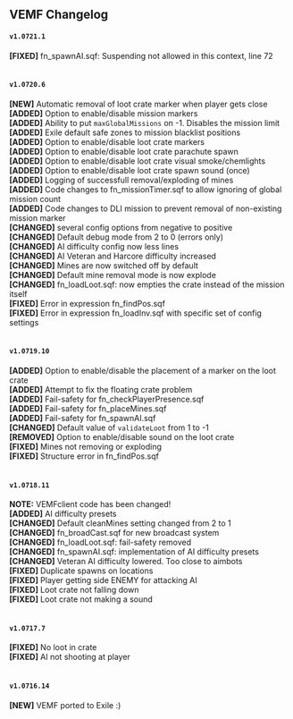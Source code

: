 ## VEMF Changelog

#### `v1.0721.1`
**[FIXED]** fn_spawnAI.sqf: Suspending not allowed in this context, line 72 <br />
<br />

#### `v1.0720.6`
**[NEW]** Automatic removal of loot crate marker when player gets close <br />
**[ADDED]** Option to enable/disable mission markers <br />
**[ADDED]** Ability to put `maxGlobalMissions` on -1. Disables the mission limit <br />
**[ADDED]** Exile default safe zones to mission blacklist positions <br />
**[ADDED]** Option to enable/disable loot crate markers <br />
**[ADDED]** Option to enable/disable loot crate parachute spawn <br />
**[ADDED]** Option to enable/disable loot crate visual smoke/chemlights <br />
**[ADDED]** Option to enable/disable loot crate spawn sound (once) <br />
**[ADDED]** Logging of successfull removal/exploding of mines <br />
**[ADDED]** Code changes to fn_missionTimer.sqf to allow ignoring of global mission count <br />
**[ADDED]** Code changes to DLI mission to prevent removal of non-existing mission marker <br />
**[CHANGED]** several config options from negative to positive <br />
**[CHANGED]** Default debug mode from 2 to 0 (errors only) <br />
**[CHANGED]** AI difficulty config now less lines <br />
**[CHANGED]** AI Veteran and Harcore difficulty increased <br />
**[CHANGED]** Mines are now switched off by default <br />
**[CHANGED]** Default mine removal mode is now explode <br />
**[CHANGED]** fn_loadLoot.sqf: now empties the crate instead of the mission itself <br />
**[FIXED]** Error in expression fn_findPos.sqf <br />
**[FIXED]** Error in expression fn_loadInv.sqf with specific set of config settings <br />
<br />

#### `v1.0719.10`
**[ADDED]** Option to enable/disable the placement of a marker on the loot crate <br />
**[ADDED]** Attempt to fix the floating crate problem <br />
**[ADDED]** Fail-safety for fn_checkPlayerPresence.sqf <br />
**[ADDED]** Fail-safety for fn_placeMines.sqf <br />
**[ADDED]** Fail-safety for fn_spawnAI.sqf <br />
**[CHANGED]** Default value of `validateLoot` from 1 to -1 <br />
**[REMOVED]** Option to enable/disable sound on the loot crate <br />
**[FIXED]** Mines not removing or exploding <br />
**[FIXED]** Structure error in fn_findPos.sqf <br />
<br />
#### `v1.0718.11`
**NOTE:** VEMFclient code has been changed! <br />
**[ADDED]** AI difficulty presets<br />
**[CHANGED]** Default cleanMines setting changed from 2 to 1 <br />
**[CHANGED]** fn_broadCast.sqf for new broadcast system <br />
**[CHANGED]** fn_loadLoot.sqf: fail-safety removed <br />
**[CHANGED]** fn_spawnAI.sqf: implementation of AI difficulty presets <br />
**[CHANGED]** Veteran AI difficulty lowered. Too close to aimbots <br />
**[FIXED]** Duplicate spawns on locations <br />
**[FIXED]** Player getting side ENEMY for attacking AI <br />
**[FIXED]** Loot crate not falling down <br />
**[FIXED]** Loot crate not making a sound <br />
<br />
#### `v1.0717.7`
**[FIXED]** No loot in crate <br />
**[FIXED]** AI not shooting at player <br />
<br />

#### `v1.0716.14`
**[NEW]** VEMF ported to Exile :) <br />
<br />
